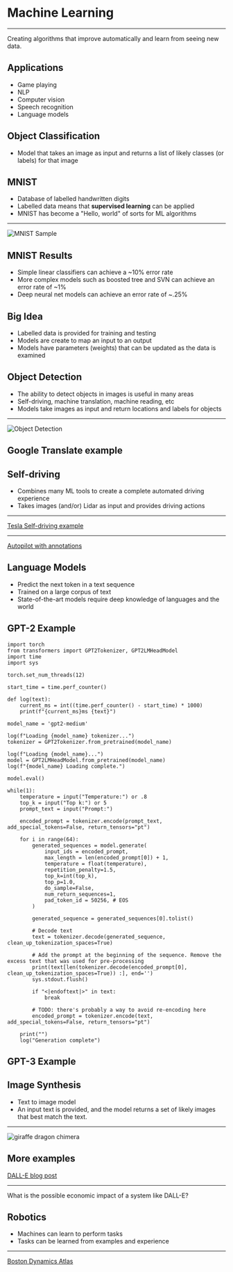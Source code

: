 Machine Learning
================

---

Creating algorithms that improve automatically and learn from seeing new data.

Applications
------------

- Game playing
- NLP
- Computer vision
- Speech recognition
- Language models

Object Classification
---------------------

- Model that takes an image as input and returns a list of likely classes (or labels) for that image

MNIST
-----

- Database of labelled handwritten digits
- Labelled data means that **supervised learning** can be applied
- MNIST has become a "Hello, world" of sorts for ML algorithms

---

![MNIST Sample](https://upload.wikimedia.org/wikipedia/commons/2/27/MnistExamples.png)

MNIST Results
-------------

- Simple linear classifiers can achieve a ~10% error rate
- More complex models such as boosted tree and SVN can achieve an error rate of ~1%
- Deep neural net models can achieve an error rate of ~.25%

Big Idea
--------

- Labelled data is provided for training and testing
- Models are create to map an input to an output
- Models have parameters (weights) that can be updated as the data is examined

Object Detection
----------------

- The ability to detect objects in images is useful in many areas
- Self-driving, machine translation, machine reading, etc
- Models take images as input and return locations and labels for objects

---

![Object Detection](https://upload.wikimedia.org/wikipedia/commons/3/3b/Computer_vision_sample_in_Sim%C3%B3n_Bolivar_Avenue%2C_Quito.jpg)

Google Translate example
------------------------

Self-driving
------------

- Combines many ML tools to create a complete automated driving experience
- Takes images (and/or) Lidar as input and provides driving actions

---

[Tesla Self-driving example](https://www.youtube.com/watch?v=tlThdr3O5Qo)

---

[Autopilot with annotations](https://www.youtube.com/watch?v=_1MHGUC_BzQ)

Language Models
---------------

- Predict the next token in a text sequence
- Trained on a large corpus of text
- State-of-the-art models require deep knowledge of languages and the world

GPT-2 Example
-------------

```python3
import torch
from transformers import GPT2Tokenizer, GPT2LMHeadModel
import time
import sys

torch.set_num_threads(12)

start_time = time.perf_counter()

def log(text):
    current_ms = int((time.perf_counter() - start_time) * 1000)
    print(f"{current_ms}ms {text}")

model_name = 'gpt2-medium'

log(f"Loading {model_name} tokenizer...")
tokenizer = GPT2Tokenizer.from_pretrained(model_name)

log(f"Loading {model_name}...")
model = GPT2LMHeadModel.from_pretrained(model_name)
log(f"{model_name} Loading complete.")

model.eval()

while(1):
    temperature = input("Temperature:") or .8
    top_k = input("Top k:") or 5
    prompt_text = input("Prompt:")

    encoded_prompt = tokenizer.encode(prompt_text, add_special_tokens=False, return_tensors="pt")

    for i in range(64):
        generated_sequences = model.generate(
            input_ids = encoded_prompt,
            max_length = len(encoded_prompt[0]) + 1,
            temperature = float(temperature),
            repetition_penalty=1.5,
            top_k=int(top_k),
            top_p=1.0,
            do_sample=False,
            num_return_sequences=1,
            pad_token_id = 50256, # EOS
        )

        generated_sequence = generated_sequences[0].tolist()

        # Decode text
        text = tokenizer.decode(generated_sequence, clean_up_tokenization_spaces=True)

        # Add the prompt at the beginning of the sequence. Remove the excess text that was used for pre-processing
        print(text[len(tokenizer.decode(encoded_prompt[0], clean_up_tokenization_spaces=True)) :], end='')
        sys.stdout.flush()

        if "<|endoftext|>" in text:
            break

        # TODO: there's probably a way to avoid re-encoding here
        encoded_prompt = tokenizer.encode(text, add_special_tokens=False, return_tensors="pt")

    print("")
    log("Generation complete")
```

GPT-3 Example
-------------

Image Synthesis
---------------

- Text to image model
- An input text is provided, and the model returns a set of likely images that best match the text.

---

![giraffe dragon chimera](https://upload.wikimedia.org/wikipedia/commons/thumb/a/a3/DALL-E_sample.png/499px-DALL-E_sample.png)

More examples
-------------

[DALL-E blog post](https://openai.com/blog/dall-e/)

---

What is the possible economic impact of a system like DALL-E?

Robotics
--------

- Machines can learn to perform tasks
- Tasks can be learned from examples and experience

---

[Boston Dynamics Atlas](https://www.youtube.com/watch?v=fRj34o4hN4I)
